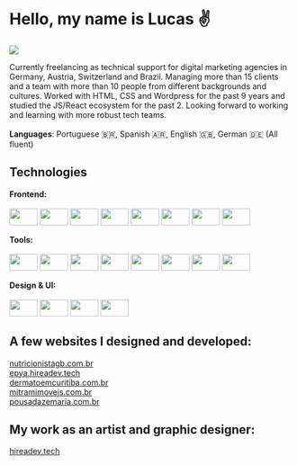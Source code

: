 <h1>Hello, my name is Lucas ✌️</h1>
<a href="https://www.linkedin.com/in/lucas-vidal-de-andrade/" target="_blank">
  <img src="https://img.shields.io/badge/LinkedIn-0077B5?style=for-the-badge&logo=linkedin&logoColor=white" />
</a>

Currently freelancing as technical support for digital marketing agencies in Germany, Austria, Switzerland and Brazil. Managing more than 15 clients and a team with more than 10 people from different backgrounds and cultures. Worked with HTML, CSS and Wordpress for the past 9 years and studied the JS/React ecosystem for the past 2. Looking forward to working and learning with more robust tech teams.<br><br>
**Languages**: Portuguese 🇧🇷, Spanish 🇦🇷, English 🇬🇧, German 🇩🇪 (All fluent)

## Technologies

<strong>Frontend:</strong><br><br>
<img src="https://cdn.jsdelivr.net/gh/devicons/devicon/icons/html5/html5-plain-wordmark.svg" height="30" width="50" />
<img src="https://cdn.jsdelivr.net/gh/devicons/devicon/icons/css3/css3-plain-wordmark.svg" height="30" width="50" />
<img src="https://cdn.jsdelivr.net/gh/devicons/devicon/icons/tailwindcss/tailwindcss-plain.svg" height="30" width="50" />
<img src="https://cdn.jsdelivr.net/gh/devicons/devicon/icons/bootstrap/bootstrap-plain-wordmark.svg" height="30" width="50" />
<img src="https://cdn.jsdelivr.net/gh/devicons/devicon/icons/javascript/javascript-plain.svg" height="30" width="50" />
<img src="https://cdn.jsdelivr.net/gh/devicons/devicon/icons/react/react-original-wordmark.svg" height="30" width="50" />
<img src="https://cdn.jsdelivr.net/gh/devicons/devicon/icons/redux/redux-original.svg" height="30" width="50" />
<img src="https://cdn.jsdelivr.net/gh/devicons/devicon/icons/wordpress/wordpress-plain-wordmark.svg" height="30" width="50" />

<strong>Tools:</strong><br><br>
<img src="https://cdn.jsdelivr.net/gh/devicons/devicon/icons/vscode/vscode-original.svg" height="30" width="50" />
<img src="https://cdn.jsdelivr.net/gh/devicons/devicon/icons/git/git-plain.svg" height="30" width="50" />
<img src="https://cdn.jsdelivr.net/gh/devicons/devicon/icons/npm/npm-original-wordmark.svg" height="30" width="50" />
<img src="https://cdn.jsdelivr.net/gh/devicons/devicon/icons/trello/trello-plain.svg" height="30" width="50" />
<img src="https://cdn.cdnlogo.com/logos/a/73/asana.svg" height="30" width="50" />
<img src="https://cdn.cdnlogo.com/logos/n/50/notion.svg" height="30" width="50" />
<img src="https://cdn.jsdelivr.net/gh/devicons/devicon/icons/github/github-original.svg" height="30" width="50" />
<img src="https://cdn.cdnlogo.com/logos/p/62/prettier.svg" height="30" width="50" />

<strong>Design & UI:</strong><br><br>
<img src="https://cdn.jsdelivr.net/gh/devicons/devicon/icons/photoshop/photoshop-plain.svg" height="30" width="50" />
<img src="https://cdn.jsdelivr.net/gh/devicons/devicon/icons/illustrator/illustrator-plain.svg" height="30" width="50" />
<img src="https://cdn.jsdelivr.net/gh/devicons/devicon/icons/xd/xd-plain.svg" height="30" width="50" />
<img src="https://cdn.jsdelivr.net/gh/devicons/devicon/icons/figma/figma-original.svg" height="30" width="50" />

## A few websites I designed and developed:
<a href="https://nutricionistagb.com.br/" target="_blank">nutricionistagb.com.br</a><br>
<a href="http://epya.hireadev.tech/" target="_blank">epya.hireadev.tech</a><br>
<a href="https://dermatoemcuritiba.com.br/" target="_blank">dermatoemcuritiba.com.br</a><br>
<a href="http://mitramimoveis.com.br/" target="_blank">mitramimoveis.com.br</a><br>
<a href="https://pousadazemaria.com.br/" target="_blank">pousadazemaria.com.br</a><br>


## My work as an artist and graphic designer:
<a href="https://hireadev.tech/" target="_blank">hireadev.tech</a><br>
